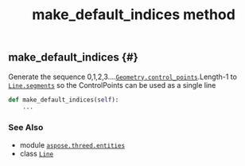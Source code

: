 ﻿---
title: make_default_indices method
second_title: Aspose.3D for Python via .NET API References
description: 
type: docs
weight: 70
url: /python-net/aspose.threed.entities/line/make_default_indices/
is_root: false
---

## make_default_indices {#}

Generate the sequence 0,1,2,3....[`Geometry.control_points`](/3d/python-net/aspose.threed.entities/geometry#control_points).Length-1 to [`Line.segments`](/3d/python-net/aspose.threed.entities/line#segments) so the ControlPoints can be used as a single line



```python
def make_default_indices(self):
    ...
```





### See Also
* module [`aspose.threed.entities`](../../)
* class [`Line`](/3d/python-net/aspose.threed.entities/line)
